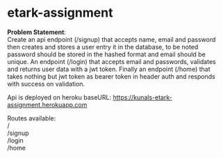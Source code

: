 # etark-assignment

<b>Problem Statement</b>:<br>
Create an api endpoint (/signup) that accepts name, email and password then creates and stores a user entry it in the database, to be noted password should be stored in the hashed format and email should be unique. An endpoint (/login) that accepts email and passwords, validates and returns user data with a jwt token. Finally an endpoint (/home) that takes nothing but jwt token as bearer token in header auth and responds with success on validation.

Api is deployed on heroku
baseURL: https://kunals-etark-assignment.herokuapp.com

Routes available:<br>
/<br>
/signup<br>
/login<br>
/home<br>

